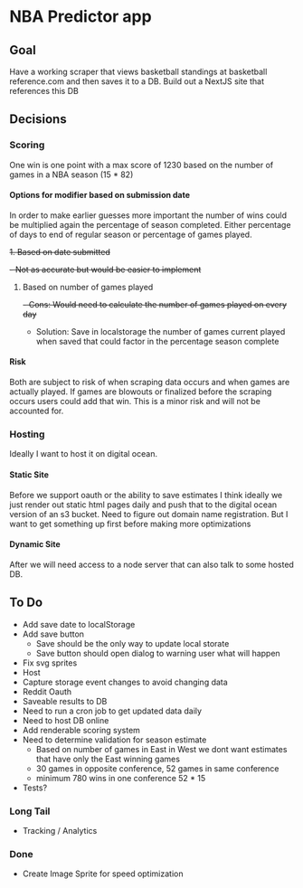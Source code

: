 # NBA Predictor app

## Goal

Have a working scraper that views basketball standings at basketball reference.com and then saves it to a DB.
Build out a NextJS site that references this DB

## Decisions

### Scoring

One win is one point with a max score of 1230 based on the number of games in a NBA season (15 \* 82)

#### Options for modifier based on submission date

In order to make earlier guesses more important the number of wins could be multiplied again the percentage of season completed. Either percentage of days to end of regular season or percentage of games played.

~~1. Based on date submitted~~

~~- Not as accurate but would be easier to implement~~

1. Based on number of games played

   ~~- Cons: Would need to calculate the number of games played on every day~~

   - Solution: Save in localstorage the number of games current played when saved that could factor in the percentage season complete

#### Risk

Both are subject to risk of when scraping data occurs and when games are actually played. If games are blowouts or finalized before the scraping occurs users could add that win. This is a minor risk and will not be accounted for.

### Hosting

Ideally I want to host it on digital ocean.

#### Static Site

Before we support oauth or the ability to save estimates I think ideally we just render out static html pages daily and push that to the digital ocean version of an s3 bucket. Need to figure out domain name registration. But I want to get something up first before making more optimizations

#### Dynamic Site

After we will need access to a node server that can also talk to some hosted DB.

## To Do

- Add save date to localStorage
- Add save button
  - Save should be the only way to update local storate
  - Save button should open dialog to warning user what will happen
- Fix svg sprites
- Host
- Capture storage event changes to avoid changing data
- Reddit Oauth
- Saveable results to DB
- Need to run a cron job to get updated data daily
- Need to host DB online
- Add renderable scoring system
- Need to determine validation for season estimate
  - Based on number of games in East in West we dont want estimates that have only the East winning games
  - 30 games in opposite conference, 52 games in same conference
  - minimum 780 wins in one conference 52 \* 15
- Tests?

### Long Tail

- Tracking / Analytics

### Done

- Create Image Sprite for speed optimization
